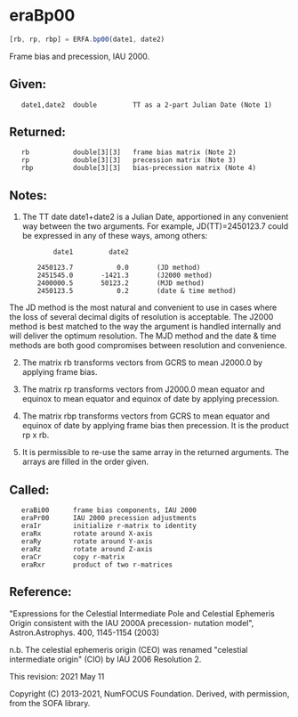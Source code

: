 # eraBp00

```js
[rb, rp, rbp] = ERFA.bp00(date1, date2)
```

Frame bias and precession, IAU 2000.

## Given:
```
   date1,date2  double         TT as a 2-part Julian Date (Note 1)
```

## Returned:
```
   rb           double[3][3]   frame bias matrix (Note 2)
   rp           double[3][3]   precession matrix (Note 3)
   rbp          double[3][3]   bias-precession matrix (Note 4)
```

## Notes:

1) The TT date date1+date2 is a Julian Date, apportioned in any
   convenient way between the two arguments.  For example,
   JD(TT)=2450123.7 could be expressed in any of these ways,
   among others:

```
           date1         date2

       2450123.7           0.0       (JD method)
       2451545.0       -1421.3       (J2000 method)
       2400000.5       50123.2       (MJD method)
       2450123.5           0.2       (date & time method)
```

   The JD method is the most natural and convenient to use in
   cases where the loss of several decimal digits of resolution
   is acceptable.  The J2000 method is best matched to the way
   the argument is handled internally and will deliver the
   optimum resolution.  The MJD method and the date & time methods
   are both good compromises between resolution and convenience.

2) The matrix rb transforms vectors from GCRS to mean J2000.0 by
   applying frame bias.

3) The matrix rp transforms vectors from J2000.0 mean equator and
   equinox to mean equator and equinox of date by applying
   precession.

4) The matrix rbp transforms vectors from GCRS to mean equator and
   equinox of date by applying frame bias then precession.  It is
   the product rp x rb.

5) It is permissible to re-use the same array in the returned
   arguments.  The arrays are filled in the order given.

## Called:
```
   eraBi00      frame bias components, IAU 2000
   eraPr00      IAU 2000 precession adjustments
   eraIr        initialize r-matrix to identity
   eraRx        rotate around X-axis
   eraRy        rotate around Y-axis
   eraRz        rotate around Z-axis
   eraCr        copy r-matrix
   eraRxr       product of two r-matrices
```

## Reference:
   "Expressions for the Celestial Intermediate Pole and Celestial
   Ephemeris Origin consistent with the IAU 2000A precession-
   nutation model", Astron.Astrophys. 400, 1145-1154 (2003)

   n.b. The celestial ephemeris origin (CEO) was renamed "celestial
        intermediate origin" (CIO) by IAU 2006 Resolution 2.

This revision:  2021 May 11

Copyright (C) 2013-2021, NumFOCUS Foundation.
Derived, with permission, from the SOFA library.
